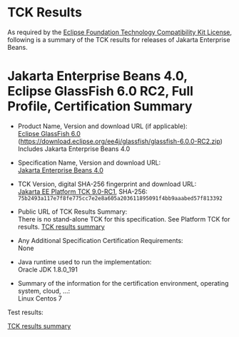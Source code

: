 TCK Results
===========

As required by the
[Eclipse Foundation Technology Compatibility Kit License](https://www.eclipse.org/legal/tck.php),
following is a summary of the TCK results for releases of Jakarta Enterprise Beans.

# Jakarta Enterprise Beans 4.0, Eclipse GlassFish 6.0 RC2, Full Profile, Certification Summary

- Product Name, Version and download URL (if applicable): <br/>
  [Eclipse GlassFish 6.0](https://eclipse-ee4j.github.io/glassfish/download)
  (https://download.eclipse.org/ee4j/glassfish/glassfish-6.0.0-RC2.zip)
  Includes Jakarta Enterprise Beans 4.0

- Specification Name, Version and download URL: <br/>
  [Jakarta Enterprise Beans 4.0](https://jakarta.ee/specifications/enterprise-beans/4.0/)

- TCK Version, digital SHA-256 fingerprint and download URL: <br/>
  [Jakarta EE Platform TCK 9.0-RC1](http://download.eclipse.org/ee4j/jakartaee-tck/jakartaee9-eftl/promoted/jakarta-jakartaeetck-9.0.0-RC1.zip), SHA-256: `75b2493a117e7f8fe775cc7e2e8a605a203611895091f4bb9aaabed57f813392`

- Public URL of TCK Results Summary: <br/>
  There is no stand-alone TCK for this specification. See Platform TCK for results.
  [TCK results summary](https://eclipse-ee4j.github.io/glassfish/certifications/jakarta-full-profile/9.0-RC1/TCK-Results)

- Any Additional Specification Certification Requirements: <br/>
  None

- Java runtime used to run the implementation: <br/>
  Oracle JDK 1.8.0_191

- Summary of the information for the certification environment, operating system, cloud, ...: <br/>
  Linux Centos 7


Test results:

[TCK results summary](https://eclipse-ee4j.github.io/glassfish/certifications/jakarta-full-profile/9.0-RC1/TCK-Results)
